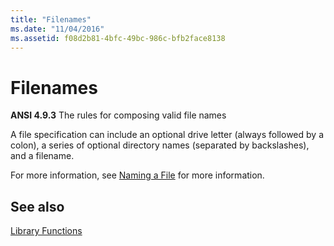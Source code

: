 ```yaml
---
title: "Filenames"
ms.date: "11/04/2016"
ms.assetid: f08d2b81-4bfc-49bc-986c-bfb2face8138
---
```

# Filenames

**ANSI 4.9.3** The rules for composing valid file names

A file specification can include an optional drive letter (always followed by a colon), a series of optional directory names (separated by backslashes), and a filename.

For more information, see [Naming a File](/windows/win32/FileIO/naming-a-file) for more information.

## See also

[Library Functions](../c-language/library-functions.md)
